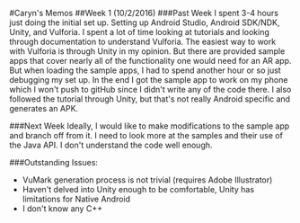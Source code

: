 #Caryn's Memos
##Week 1 (10/2/2016)
###Past Week
I spent 3-4 hours just doing the initial set up. Setting up Android Studio, Android SDK/NDK, Unity, and Vulforia. I spent a lot of time looking at tutorials and looking through documentation to understand Vulforia. The easiest way to work with Vulforia is through Unity in my opinion. But there are provided sample apps that cover nearly all of the functionality one would need for an AR app. But when loading the sample apps, I had to spend another hour or so just debugging my set up. In the end I got the sample app to work on my phone which I won't push to gitHub since I didn't write any of the code there. I also followed the tutorial through Unity, but that's not really Android specific and generates an APK.

###Next Week 
Ideally, I would like to make modifications to the sample app and branch off from it. I need to look more at the samples and their use of the Java API. I don't understand the code well enough. 

###Outstanding Issues: 
- VuMark generation process is not trivial (requires Adobe Illustrator)
- Haven't delved into Unity enough to be comfortable, Unity has limitations for Native Android
- I don't know any C++
